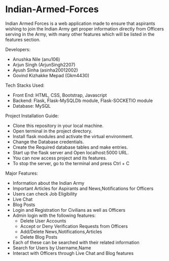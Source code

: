 # Indian-Armed-Forces
Indian Armed Forces is a web application made to ensure that aspirants wishing 
to join the Indian Army get proper information directly from Officers serving in the Army,
 with many other features which will be listed in the features section.

Developers:

 - Anushka Nile (anu106)  
 - Arjun Singh (ArjunSingh2207)  
 - Ayush Sinha (asinha20012002)  
 - Govind Kizhakke Mepad (Gkm4430)

Tech Stacks Used:  
  
 - Front End: HTML, CSS, Bootstrap, Javascript  
 - Backend: Flask, Flask-MySQLDb module, Flask-SOCKETIO module  
 - Database: MySQL  

Project Installation Guide:  
  
 - Clone this repository in your local machine.  
 - Open terminal in the project directory.  
 - Install flask modules and activate the virtual environment.  
 - Change the Database credentials.  
 - Create the Required database tables and make entries.  
 - Start up the flask server and Open localhost:5000 URL.  
 - You can now access project and its features.  
 - To stop the server, go to the terminal and press Ctrl + C   
  
Major Features:  
  
 - Information about the Indian Army   
 - Important Articles for Aspirants and News,Notifications for Officers  
 - Users can check Job Eligibility  
 - Live Chat  
 - Blog Posts  
 - Login and Registration for Civilians as well as Officers  
 - Admin login with the following features:  
    - Delete User Accounts  
    - Accept or Deny Verification Requests from Officers  
    - Add/Delete News,Notifications,Articles  
    - Delete Blog Posts  
 - Each of these can be searched with their related information   
 - Search for Users by Username,Name  
 - Interact with Officers through Live Chat and Blog features  
